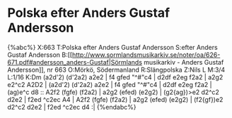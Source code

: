 # Polska efter Anders Gustaf Andersson

{%abc%}
X:663
T:Polska efter Anders Gustaf Andersson
S:efter Anders Gustaf Andersson
B:[[http://www.sormlandsmusikarkiv.se/noter/oa/626-671.pdf#andersson_anders-Gustaf|Sörmlands musikarkiv - Anders Gustaf Andersson]], nr 663
O:Mörkö, Södermanland
R:Slängpolska
Z:Nils L
M:3/4
L:1/16
K:Dm
(a2d'2) (d'2a2) a2e2 | f4 gfed "^\#"c4 | d2df e2eg f2a2 | a2g2 e2^c2 A2D2 |
(a2d'2) (d'2a2) a2e2 | f4 gfed "^\#"c4 | d2df e2eg f2a2 | (ag)e^c d8 ::
A2f2 (fgfe) (f2a2) | a2g2 (efed) (e2g2) | (g2{ag})>e2 d2^c2 d2e2 | f2ed ^c2ec A4 |
A2f2 (fgfe) (f2a2) | a2g2 (efed) (e2g2) | (f2{gf})e2 d2^c2 d2e2 | f2ed ^c2ec d4 :|
{%endabc%}
